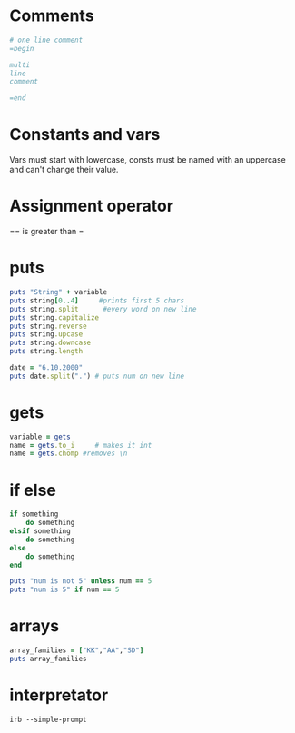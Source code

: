# Comments
```` ruby
# one line comment
=begin

multi
line
comment

=end
````
# Constants and vars
Vars must start with lowercase, consts must be named with an uppercase and can't change their value.

# Assignment operator
== is greater than =
# puts 

```` ruby 
puts "String" + variable
puts string[0..4]     #prints first 5 chars
puts string.split      #every word on new line
puts string.capitalize
puts string.reverse
puts string.upcase
puts string.downcase
puts string.length
````

````ruby
date = "6.10.2000"
puts date.split(".") # puts num on new line
````
# gets

```` ruby 
variable = gets
name = gets.to_i     # makes it int
name = gets.chomp #removes \n

````

# if else 
```` ruby 
if something
	do something
elsif something
	do something
else 
	do something
end
````
```` ruby 
puts "num is not 5" unless num == 5
puts "num is 5" if num == 5
````
# arrays
```` ruby 
array_families = ["KK","AA","SD"]
puts array_families
````
# interpretator 
	irb --simple-prompt
